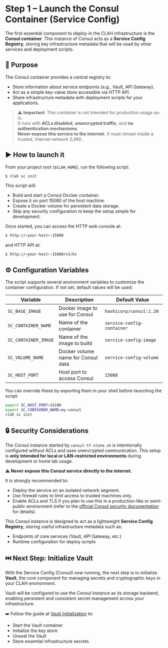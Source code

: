 # Step 1 – Launch the Consul Container (Service Config)

The first essential component to deploy in the CLAH infrastructure is the **Consul container**. This instance of Consul acts as a **Service Config Registry**, storing key infrastructure metadata that will be used by other services and deployment scripts.

## 🧩 Purpose

The Consul container provides a central registry to:

- Store information about service endpoints (e.g., Vault, API Gateway).
- Act as a simple key-value store accessible via HTTP API.
- Share infrastructure metadata with deployment scripts for your applications.

> ⚠️ **Important**: This container is not intended for production usage as-is.  
> It runs with **ACLs disabled**, **unencrypted traffic**, and **no authentication mechanisms**.  
> **Never expose this service to the internet.** It must remain inside a trusted, internal network (LAN).

## ▶️ How to launch it

From your project root (`$CLAH_HOME`), run the following script:

```bash title="bash"
$ clah sc init
```

This script will:

- Build and start a Consul Docker container.
- Expose it on port 15080 of the host machine.
- Create a Docker volume for persistent data storage.
- Skip any security configuration to keep the setup simple for development.

Once started, you can access the HTTP web console at:

```bash title="bash"
$ http://<your-host>:15080
```

and HTTP API at:
```bash title="bash"
$ http://<your-host>:15080/v1/kv
```

## ⚙️ Configuration Variables

The script supports several environment variables to customize the container configuration. If not set, default values will be used:

| Variable             | Description                               | Default Value                  |
|----------------------|-------------------------------------------|--------------------------------|
| `SC_BASE_IMAGE`      | Docker image to use for Consul            | `hashicorp/consul:1.20`        |
| `SC_CONTAINER_NAME`  | Name of the container                     | `service-config-container`     |
| `SC_CONTAINER_IMAGE` | Name of the image to build                | `service-config-image`         |
| `SC_VOLUME_NAME`     | Docker volume name for Consul data        | `service-config-volume`        |
| `SC_HOST_PORT`       | Host port to access Consul                | `15080`                        |

You can override these by exporting them in your shell before launching the script:

```bash title="bash"
export SC_HOST_PORT=15100
export SC_CONTAINER_NAME=my-consul
clah sc init
```

## 🔒 Security Considerations

The Consul instance started by `consul-tf-state.sh` is intentionally configured without ACLs and uses unencrypted communication. This setup is **only intended for local or LAN-restricted environments** during development or home lab usage.

**⚠️ Never expose this Consul service directly to the internet.**

It is strongly recommended to:

- Deploy the service on an isolated network segment.
- Use firewall rules to limit access to trusted machines only.
- Enable ACLs and TLS if you plan to use this in a production-like or semi-public environment (refer to the [official Consul security documentation](https://developer.hashicorp.com/consul/docs/security) for details).

This Consul instance is designed to act as a lightweight **Service Config Registry**, storing useful infrastructure metadata such as:

- Endpoints of core services (Vault, API Gateway, etc.)
- Runtime configuration for deploy scripts

## ⏭️ Next Step: Initialize Vault

With the Service Config (Consul) now running, the next step is to initialize **Vault**, the core component for managing secrets and cryptographic keys in your CLAH environment.

Vault will be configured to use the Consul instance as its storage backend, enabling persistent and consistent secret management across your infrastructure.

➡️ Follow the guide at [Vault Initialization](vault.md) to:

- Start the Vault container
- Initialize the key store
- Unseal the Vault
- Store essential infrastructure secrets

